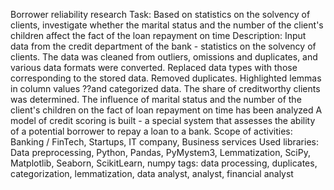 Borrower reliability research
Task:
Based on statistics on the solvency of clients, investigate whether the marital status and the number of the client's children affect the fact of the loan repayment on time
Description:
Input data from the credit department of the bank - statistics on the solvency of clients. The data was cleaned from outliers, omissions and duplicates, and various data formats were converted. Replaced data types with those corresponding to the stored data. Removed duplicates. Highlighted lemmas in column values ??and categorized data. The share of creditworthy clients was determined. The influence of marital status and the number of the client's children on the fact of loan repayment on time has been analyzed A model of credit scoring is built - a special system that assesses the ability of a potential borrower to repay a loan to a bank.
Scope of activities:
Banking / FinTech, Startups, IT company, Business services
Used libraries:
Data preprocessing, Python, Pandas, PyMystem3, Lemmatization, SciPy, Matplotlib, Seaborn, ScikitLearn, numpy
tags:
data processing, duplicates, categorization, lemmatization, data analyst, analyst, financial analyst